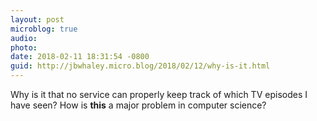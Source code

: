 ```yaml
---
layout: post
microblog: true
audio: 
photo: 
date: 2018-02-11 18:31:54 -0800
guid: http://jbwhaley.micro.blog/2018/02/12/why-is-it.html
---
```

Why is it that no service can properly keep track of which TV episodes I have seen? How is **this** a major problem in computer science?
